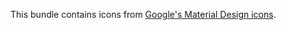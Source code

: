 This bundle contains icons from [Google's Material Design
icons](https://material.io/tools/icons/).
